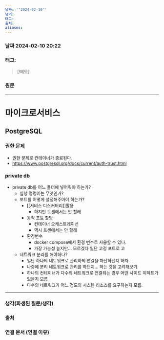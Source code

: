 ```yaml
---
날짜: '"2024-02-10"'
넘버: 
태그: 
출처: 
aliases:
---
```

### 날짜  2024-02-10 20:22

### 태그:

>[!메모]
>

### 원문
---
# 마이크로서비스
## PostgreSQL
### 권한 문제
- 권한 문제로 컨테이너가 종료된다.
- https://www.postgresql.org/docs/current/auth-trust.html
### private db
- private db를 어느 폴더에 넣어줘야 하는가?
	- 실행 명령어는 무엇인가?
	- 포트를 어떻게 설정해주어야 하는가?
		- [[서비스 디스커버리]]활용
			- 하지만 트센에서는 안 할래
		- 동적 포트 할당
			- 컨테이너 오케스트레이션
			- 역시 트센에서는 안 할래
		- 환경변수
			- docker compose에서 환경 변수로 사용할 수 있다.
			- 가장 가능성 높지만... 모르겠다 일단 고정 포트로 고
	- 네트워크 분리를 해야하나? 
		- 일단 하나의 네트워크로 관리하되 연결을 차단하던지 하자.
		- 나중에 분리 네트워크로 관리를 하던지... 하는 것을 고려해보기.
		- 하나의 컨테이너가 다수의 네트워크로 연결되는 경우 어떤 사이드 이펙트가 있을지 모름
		- 다수의 네트워크가 어느 정도의 시스템 리소스를 요구하는지 모름.

---
### 생각(파생된 질문/생각)

### 출처

### 연결 문서 (연결 이유)
